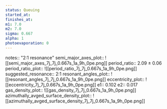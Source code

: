 ```yaml
---
status: Queuing
started_at:
finishes_at:
m1: 7.0
m2: 7.0
sigma: 0.667
alpha: 1
photoevaporation: 0
---
```


notes:: "2:1 resonance"
semi_major_axes_plot:: ![[semi_major_axes_7j_7j_0.667s_1a_9h_0pe.png]]
period_ratio:: 2.09 ± 0.06
period_ratio_plot:: ![[period_ratio_7j_7j_0.667s_1a_9h_0pe.png]]
suggested_resonance:: 2:1
resonant_angles_plot:: ![[resonant_angles_7j_7j_0.667s_1a_9h_0pe.png]]
eccentricity_plot:: ![[eccentricity_7j_7j_0.667s_1a_9h_0pe.png]]
e1:: 0.102
e2:: 0.017
gas_density_plot:: ![[gas_density_7j_7j_0.667s_1a_9h_0pe.png]]
azimuthally_avged_surface_density_plot:: ![[azimuthally_avged_surface_density_7j_7j_0.667s_1a_9h_0pe.png]]
